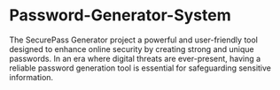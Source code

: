 # Password-Generator-System
The SecurePass Generator project a powerful and user-friendly tool designed to enhance online security by creating strong and unique passwords. In an era where digital threats are ever-present, having a reliable password generation tool is essential for safeguarding sensitive information.
